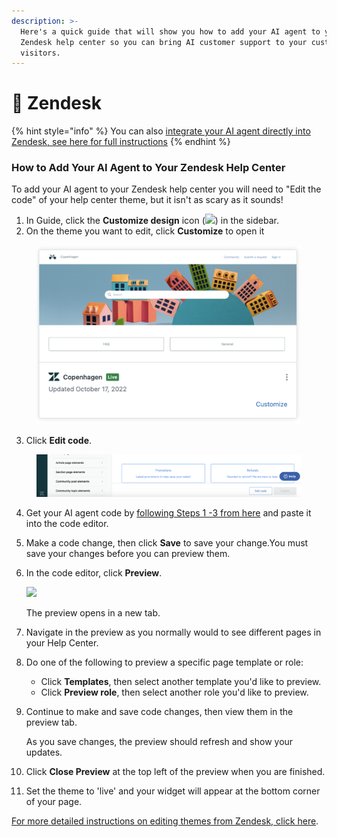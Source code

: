 ```yaml
---
description: >-
  Here's a quick guide that will show you how to add your AI agent to your
  Zendesk help center so you can bring AI customer support to your customers and
  visitors.
---
```


# 💬 Zendesk

{% hint style="info" %}
You can also [integrate your AI agent directly into Zendesk, see here for full instructions](../../features/channels/zendesk/zendesk-messaging.md)
{% endhint %}

### How to Add Your AI Agent to Your Zendesk Help Center

To add your AI agent to your Zendesk help center you will need to "Edit the code" of your help center theme, but it isn't as scary as it sounds!

1. In Guide, click the **Customize design** icon (![](https://zen-marketing-documentation.s3.amazonaws.com/docs/en/guide_icon_customize.png)) in the sidebar.
2. On the theme you want to edit, click **Customize** to open it

<figure><img src="../../.gitbook/assets/image (385).png" alt="" width="563"><figcaption></figcaption></figure>

3. Click **Edit code**.

<figure><img src="../../.gitbook/assets/image (386).png" alt="" width="563"><figcaption></figcaption></figure>

4. Get your AI agent code by [following Steps 1 -3 from here](./) and paste it into the code editor.
5. Make a code change, then click **Save** to save your change.You must save your changes before you can preview them.
6.  In the code editor, click **Preview**.

    ![](https://zen-marketing-documentation.s3.amazonaws.com/docs/en/themes_edit_code_preview.png)

    The preview opens in a new tab.
7. Navigate in the preview as you normally would to see different pages in your Help Center.
8. Do one of the following to preview a specific page template or role:
   * Click **Templates**, then select another template you'd like to preview.
   * Click **Preview role**, then select another role you'd like to preview.
9.  Continue to make and save code changes, then view them in the preview tab.

    As you save changes, the preview should refresh and show your updates.
10. Click **Close Preview** at the top left of the preview when you are finished.
11. Set the theme to 'live' and your widget will appear at the bottom corner of your page.

[For more detailed instructions on editing themes from Zendesk, click here](https://support.zendesk.com/hc/en-us/articles/4408832558874-Editing-the-code-for-your-live-help-center-theme).

